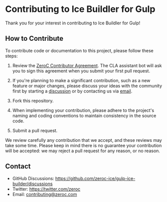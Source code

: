 # Contributing to Ice Buildler for Gulp

Thank you for your interest in contributing to Ice Buildler for Gulp!

## How to Contribute

To contribute code or documentation to this project, please follow these steps:

1. Review the [ZeroC Contributor Agreement](https://gist.github.com/zcabot/1a4c24dca55adaa83d78cdeabc63226b).
   The CLA assistant bot will ask you to sign this agreement when you submit
   your first pull request.

2. If you're planning to make a significant contribution, such as a new feature
   or major changes, please discuss your ideas with the community first by
   starting a [discussion](https://github.com/zeroc-ice/gulp-ice-builder/discussions) or by
   contacting us via [email](mailto:contributing@zeroc.com).

3. Fork this repository.

4. When implementing your contribution, please adhere to the project's naming
   and coding conventions to maintain consistency in the source code.

5. Submit a pull request.

We review carefully any contribution that we accept, and these reviews may take
some time. Please keep in mind there is no guarantee your contribution will be
accepted: we may reject a pull request for any reason, or no reason.

## Contact

- GitHub Discussions: <https://github.com/zeroc-ice/gulp-ice-builder/discussions>
- Twitter: <https://twitter.com/zeroc>
- Email: <contributing@zeroc.com>
